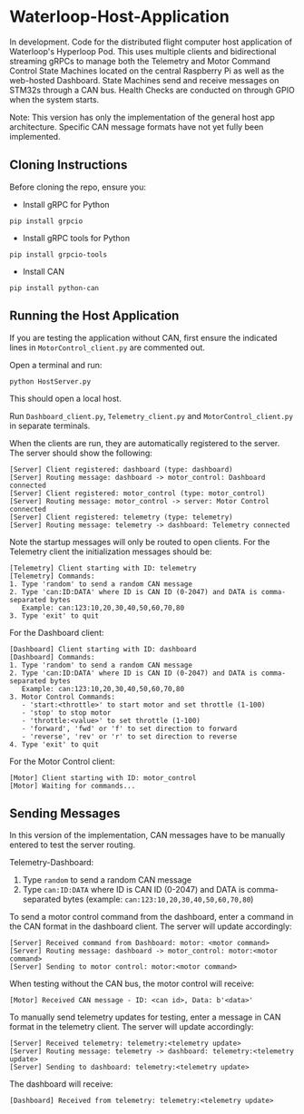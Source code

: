 # Waterloop-Host-Application
In development. Code for the distributed flight computer host application of Waterloop's Hyperloop Pod. This uses multiple clients and bidirectional streaming gRPCs to manage both the Telemetry and Motor Command Control State Machines located on the central Raspberry Pi as well as the web-hosted Dashboard. State Machines send and receive messages on STM32s through a CAN bus. Health Checks are conducted on through GPIO when the system starts.

Note: This version has only the implementation of the general host app architecture. Specific CAN message formats have not yet fully been implemented.

## Cloning Instructions
Before cloning the repo, ensure you:
- Install gRPC for Python
```
pip install grpcio
```
- Install gRPC tools for Python
```
pip install grpcio-tools
```
- Install CAN
```
pip install python-can
```
## Running the Host Application
If you are testing the application without CAN, first ensure the indicated lines in `MotorControl_client.py` are commented out.

Open a terminal and run:
```
python HostServer.py
```
This should open a local host. 

Run `Dashboard_client.py`, `Telemetry_client.py` and `MotorControl_client.py` in separate terminals.

When the clients are run, they are automatically registered to the server. The server should show the following:
```
[Server] Client registered: dashboard (type: dashboard)
[Server] Routing message: dashboard -> motor_control: Dashboard connected   
[Server] Client registered: motor_control (type: motor_control)
[Server] Routing message: motor_control -> server: Motor Control connected  
[Server] Client registered: telemetry (type: telemetry)
[Server] Routing message: telemetry -> dashboard: Telemetry connected
```
Note the startup messages will only be routed to open clients.
For the Telemetry client the initialization messages should be:
```
[Telemetry] Client starting with ID: telemetry
[Telemetry] Commands:
1. Type 'random' to send a random CAN message
2. Type 'can:ID:DATA' where ID is CAN ID (0-2047) and DATA is comma-separated bytes
   Example: can:123:10,20,30,40,50,60,70,80
3. Type 'exit' to quit
```
For the Dashboard client:
```
[Dashboard] Client starting with ID: dashboard
[Dashboard] Commands:
1. Type 'random' to send a random CAN message
2. Type 'can:ID:DATA' where ID is CAN ID (0-2047) and DATA is comma-separated bytes
   Example: can:123:10,20,30,40,50,60,70,80
3. Motor Control Commands:
   - 'start:<throttle>' to start motor and set throttle (1-100)
   - 'stop' to stop motor
   - 'throttle:<value>' to set throttle (1-100)
   - 'forward', 'fwd' or 'f' to set direction to forward
   - 'reverse', 'rev' or 'r' to set direction to reverse
4. Type 'exit' to quit
```
For the Motor Control client:
```
[Motor] Client starting with ID: motor_control
[Motor] Waiting for commands...
```
## Sending Messages ##
In this version of the implementation, CAN messages have to be manually entered to test the server routing. 

Telemetry-Dashboard:
1. Type `random` to send a random CAN message
2. Type `can:ID:DATA` where ID is CAN ID (0-2047) and DATA is comma-separated bytes  (example: `can:123:10,20,30,40,50,60,70,80`)

To send a motor control command from the dashboard, enter a command in the CAN format in the dashboard client. The server will update accordingly:
```
[Server] Received command from Dashboard: motor: <motor command>
[Server] Routing message: dashboard -> motor_control: motor:<motor command>
[Server] Sending to motor control: motor:<motor command>
```
When testing without the CAN bus, the motor control will receive:
```
[Motor] Received CAN message - ID: <can id>, Data: b'<data>'
```

To manually send telemetry updates for testing, enter a message in CAN format in the telemetry client. The server will update accordingly:
```
[Server] Received telemetry: telemetry:<telemetry update>
[Server] Routing message: telemetry -> dashboard: telemetry:<telemetry update>
[Server] Sending to dashboard: telemetry:<telemetry update>
```
The dashboard will receive:
```
[Dashboard] Received from telemetry: telemetry:<telemetry update>
```
